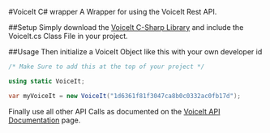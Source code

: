 #VoiceIt C# wrapper
A Wrapper for using the VoiceIt Rest API.

##Setup
Simply download the [VoiceIt C-Sharp Library](https://github.com/voiceittech/voiceit-c-sharp/archive/master.zip) and include the VoiceIt.cs Class File in your project.

##Usage
Then initialize a VoiceIt Object like this with your own developer id
```csharp
/* Make Sure to add this at the top of your project */

using static VoiceIt;

var myVoiceIt = new VoiceIt("1d6361f81f3047ca8b0c0332ac0fb17d");
```
Finally use all other API Calls as documented on the [VoiceIt API Documentation](https://siv.voiceprintportal.com/apidocs.jsp) page.
